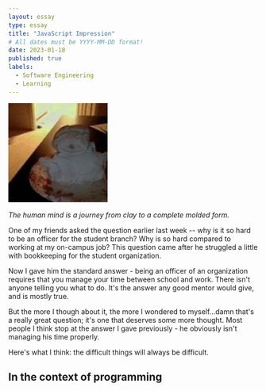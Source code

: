 ```yaml
---
layout: essay
type: essay
title: "JavaScript Impression"
# All dates must be YYYY-MM-DD format!
date: 2023-01-18
published: true
labels:
  - Software Engineering
  - Learning
---
```


<img width="200px" class="rounded float-start pe-4" src="../img/jsimpression/clay.jpg">

*The human mind is a journey from clay to a complete molded form.*

One of my friends asked the question earlier last week -- why is it so hard to be an officer for the student branch? Why is so hard compared to working at my on-campus job? This question came after he struggled a little with bookkeeping for the student organization.

Now I gave him the standard answer - being an officer of an organization requires that you manage your time between school and work. There isn't anyone telling you what to do. It's the answer any good mentor would give, and is mostly true.

But the more I though about it, the more I wondered to myself...damn that's a really great question; it's one that deserves some more thought. Most people I think stop at the answer I gave previously - he obviously isn't managing his time properly.

Here's what I think: the difficult things will always be difficult.

## In the context of programming


